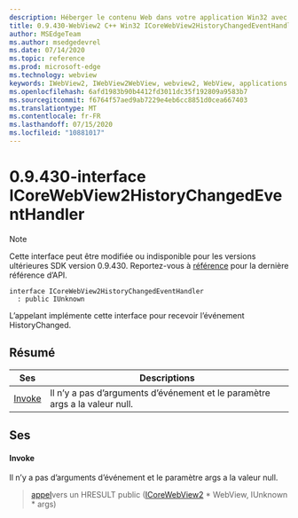 ```yaml
---
description: Héberger le contenu Web dans votre application Win32 avec le contrôle Microsoft Edge WebView2
title: 0.9.430-WebView2 C++ Win32 ICoreWebView2HistoryChangedEventHandler
author: MSEdgeTeam
ms.author: msedgedevrel
ms.date: 07/14/2020
ms.topic: reference
ms.prod: microsoft-edge
ms.technology: webview
keywords: IWebView2, IWebView2WebView, webview2, WebView, applications Win32, Win32, Edge, ICoreWebView2, ICoreWebView2Host, contrôle de navigateur, html Edge
ms.openlocfilehash: 6afd1983b90b4412fd3011dc35f192809a9583b7
ms.sourcegitcommit: f6764f57aed9ab7229e4eb6cc8851d0cea667403
ms.translationtype: MT
ms.contentlocale: fr-FR
ms.lasthandoff: 07/15/2020
ms.locfileid: "10881017"
---
```

# 0.9.430-interface ICoreWebView2HistoryChangedEventHandler 

> [!NOTE]
> Cette interface peut être modifiée ou indisponible pour les versions ultérieures SDK version 0.9.430. Reportez-vous à [référence](../../../webview2-api-reference.md) pour la dernière référence d’API.

```
interface ICoreWebView2HistoryChangedEventHandler
  : public IUnknown
```

L’appelant implémente cette interface pour recevoir l’événement HistoryChanged.

## Résumé

 Ses                        | Descriptions
--------------------------------|---------------------------------------------
[Invoke](#invoke) | Il n’y a pas d’arguments d’événement et le paramètre args a la valeur null.

## Ses

#### Invoke 

Il n’y a pas d’arguments d’événement et le paramètre args a la valeur null.

> [appel](#invoke)vers un HRESULT public ([ICoreWebView2](ICoreWebView2.md) * WebView, IUnknown * args)

